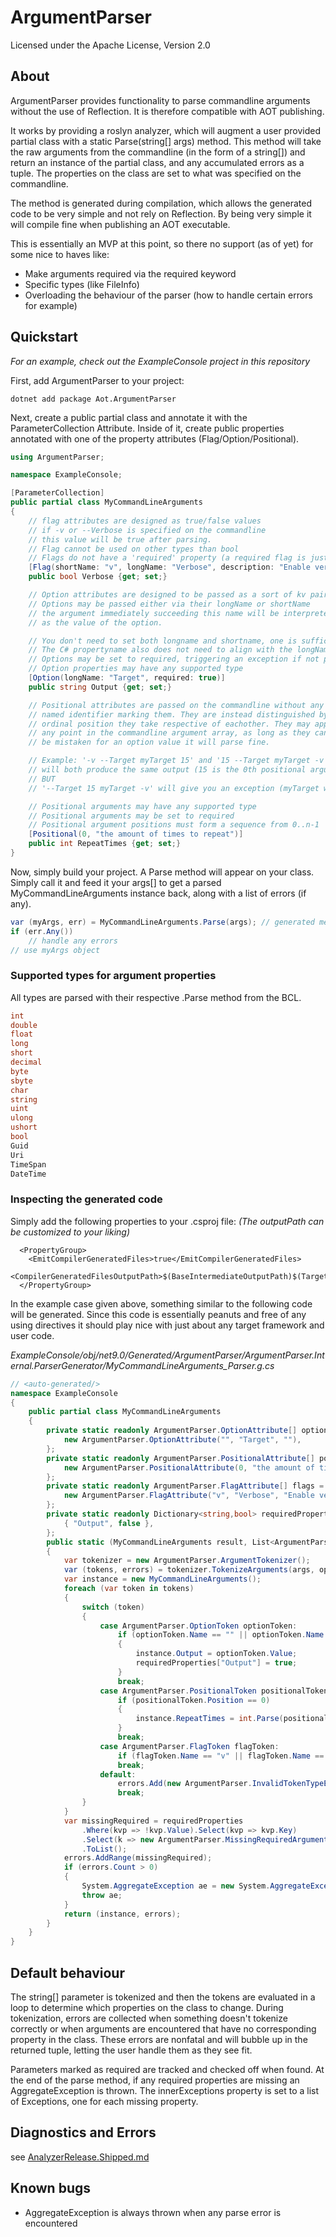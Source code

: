 # ArgumentParser
Licensed under the Apache License, Version 2.0

## About
ArgumentParser provides functionality to parse commandline arguments without the use of Reflection. It is therefore compatible with AOT publishing.

It works by providing a roslyn analyzer, which will augment a user provided partial class with a static Parse(string[] args) method.
This method will take the raw arguments from the commandline (in the form of a string[]) and return an instance of the partial class, and any accumulated errors as a tuple. The properties on the class are set to what was specified on the commandline.

The method is generated during compilation, which allows the generated code to be very simple and not rely on Reflection. By being very simple it will compile fine when publishing an AOT executable.

This is essentially an MVP at this point, so there no support (as of yet) for some nice to haves like:
- Make arguments required via the required keyword
- Specific types (like FileInfo)
- Overloading the behaviour of the parser (how to handle certain errors for example)

## Quickstart
*For an example, check out the ExampleConsole project in this repository*

First, add ArgumentParser to your project: 
```
dotnet add package Aot.ArgumentParser
```

Next, create a public partial class and annotate it with the ParameterCollection Attribute.
Inside of it, create public properties annotated with one of the property attributes (Flag/Option/Positional).
```C#
using ArgumentParser;

namespace ExampleConsole;

[ParameterCollection]
public partial class MyCommandLineArguments
{
	// flag attributes are designed as true/false values
	// if -v or --Verbose is specified on the commandline
	// this value will be true after parsing.
	// Flag cannot be used on other types than bool
	// Flags do not have a 'required' property (a required flag is just a true value)
	[Flag(shortName: "v", longName: "Verbose", description: "Enable verbose output")]
	public bool Verbose {get; set;}

	// Option attributes are designed to be passed as a sort of kv pair
	// Options may be passed either via their longName or shortName
	// the argument immediately succeeding this name will be interpreted
	// as the value of the option.

	// You don't need to set both longname and shortname, one is sufficient
	// The C# propertyname also does not need to align with the longName
	// Options may be set to required, triggering an exception if not passed
	// Option properties may have any supported type
	[Option(longName: "Target", required: true)]
	public string Output {get; set;}

	// Positional attributes are passed on the commandline without any
	// named identifier marking them. They are instead distinguished by the
	// ordinal position they take respective of eachother. They may appear at
	// any point in the commandline argument array, as long as they cannot
	// be mistaken for an option value it will parse fine. 

	// Example: '-v --Target myTarget 15' and '15 --Target myTarget -v'
	// will both produce the same output (15 is the 0th positional argument in both cases)
	// BUT
	// '--Target 15 myTarget -v' will give you an exception (myTarget will be parsed to int)

	// Positional arguments may have any supported type
	// Positional arguments may be set to required
	// Positional argument positions must form a sequence from 0..n-1
	[Positional(0, "the amount of times to repeat")]
	public int RepeatTimes {get; set;}
}
```

Now, simply build your project. A Parse method will appear on your class. Simply call it and feed it your args[] to get a parsed MyCommandLineArguments instance back, along with a list of errors (if any).

```C#
var (myArgs, err) = MyCommandLineArguments.Parse(args); // generated method
if (err.Any())
	// handle any errors
// use myArgs object
```

### Supported types for argument properties
All types are parsed with their respective .Parse method from the BCL.
```C#
int
double
float
long
short
decimal
byte
sbyte
char
string
uint
ulong
ushort
bool
Guid
Uri
TimeSpan
DateTime
```

### Inspecting the generated code

Simply add the following properties to your .csproj file:
*(The outputPath can be customized to your liking)*
```
  <PropertyGroup>
    <EmitCompilerGeneratedFiles>true</EmitCompilerGeneratedFiles>
    <CompilerGeneratedFilesOutputPath>$(BaseIntermediateOutputPath)$(TargetFramework)/Generated</CompilerGeneratedFilesOutputPath>
  </PropertyGroup>
```

In the example case given above, something similar to the following code will be generated.
Since this code is essentially peanuts and free of any using directives it should play nice with just about any target framework and user code.

*ExampleConsole/obj/net9.0/Generated/ArgumentParser/ArgumentParser.Internal.ParserGenerator/MyCommandLineArguments_Parser.g.cs*
```C#
// <auto-generated/>
namespace ExampleConsole
{
    public partial class MyCommandLineArguments
    {
        private static readonly ArgumentParser.OptionAttribute[] options = new ArgumentParser.OptionAttribute[] {
            new ArgumentParser.OptionAttribute("", "Target", ""),
        };
        private static readonly ArgumentParser.PositionalAttribute[] positionals = new ArgumentParser.PositionalAttribute[] {
            new ArgumentParser.PositionalAttribute(0, "the amount of times to repeat"),
        };
        private static readonly ArgumentParser.FlagAttribute[] flags = new ArgumentParser.FlagAttribute[] {
            new ArgumentParser.FlagAttribute("v", "Verbose", "Enable verbose output"),
        };
        private static readonly Dictionary<string,bool> requiredProperties = new Dictionary<string, bool>() {
            { "Output", false },
        };
        public static (MyCommandLineArguments result, List<ArgumentParser.ArgumentParserException> errors) Parse(string[] args)
        {
            var tokenizer = new ArgumentParser.ArgumentTokenizer();
            var (tokens, errors) = tokenizer.TokenizeArguments(args, options, positionals, flags);
            var instance = new MyCommandLineArguments();
            foreach (var token in tokens)
            {
                switch (token)
                {
                    case ArgumentParser.OptionToken optionToken:
                        if (optionToken.Name == "" || optionToken.Name == "Target")
                        {
                            instance.Output = optionToken.Value;
                            requiredProperties["Output"] = true;
                        }
                        break;
                    case ArgumentParser.PositionalToken positionalToken:
                        if (positionalToken.Position == 0)
                        {
                            instance.RepeatTimes = int.Parse(positionalToken.Value);
                        }
                        break;
                    case ArgumentParser.FlagToken flagToken:
                        if (flagToken.Name == "v" || flagToken.Name == "Verbose") { instance.Verbose = true; }
                        break;
                    default:
                        errors.Add(new ArgumentParser.InvalidTokenTypeException($"Unknown token type: {token.GetType().Name}"));
                        break;
                }
            }
            var missingRequired = requiredProperties
                .Where(kvp => !kvp.Value).Select(kvp => kvp.Key)
                .Select(k => new ArgumentParser.MissingRequiredArgumentException($"Missing required property: {k}"))
                .ToList();
            errors.AddRange(missingRequired);
            if (errors.Count > 0)
            {
                System.AggregateException ae = new System.AggregateException(message:"One or more required arguments missing", innerExceptions: missingRequired);
                throw ae;
            }
            return (instance, errors);
        }
    }
}

```

## Default behaviour
The string[] parameter is tokenized and then the tokens are evaluated in a loop to determine which properties on the class to change. During tokenization, errors are collected when something doesn't tokenize correctly or when arguments are encountered that have no corresponding property in the class. These errors are nonfatal and will bubble up in the returned tuple, letting the user handle them as they see fit.

Parameters marked as required are tracked and checked off when found. At the end of the parse method, if any required properties are missing an AggregateException is thrown. The innerExceptions property is set to a list of Exceptions, one for each missing property.

## Diagnostics and Errors

see [AnalyzerRelease.Shipped.md](ArgumentParser/AnalyzerReleases.Shipped.md)

## Known bugs

- AggregateException is always thrown when any parse error is encountered
